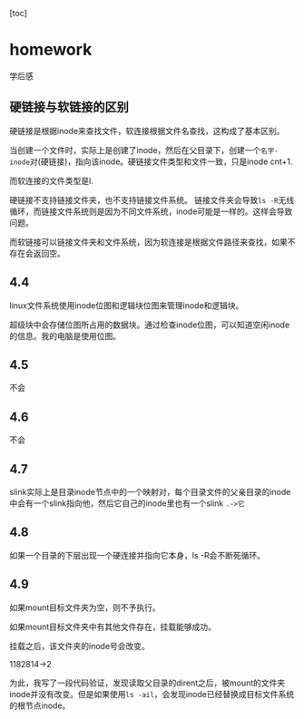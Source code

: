 [toc]

# homework

学后感
## 硬链接与软链接的区别

硬链接是根据inode来查找文件，软连接根据文件名查找，这构成了基本区别。

当创建一个文件时，实际上是创建了inode，然后在父目录下，创建一个`名字-inode`对(硬链接)，指向该inode。硬链接文件类型和文件一致，只是inode cnt+1.

而软连接的文件类型是l.

硬链接不支持链接文件夹，也不支持链接文件系统。
链接文件夹会导致`ls -R`无线循环，而链接文件系统则是因为不同文件系统，inode可能是一样的。这样会导致问题。

而软链接可以链接文件夹和文件系统，因为软连接是根据文件路径来查找，如果不存在会返回空。

## 4.4

linux文件系统使用inode位图和逻辑块位图来管理inode和逻辑块。

超级块中会存储位图所占用的数据块。通过检查inode位图，可以知道空闲inode的信息。我的电脑是使用位图。

## 4.5

不会

## 4.6

不会

## 4.7

slink实际上是目录inode节点中的一个映射对，每个目录文件的父亲目录的inode中会有一个slink指向他，然后它自己的inode里也有一个slink `.->它`

## 4.8

如果一个目录的下层出现一个硬连接并指向它本身，ls -R会不断死循环。

## 4.9

如果mount目标文件夹为空，则不予执行。

如果mount目标文件夹中有其他文件存在，挂载能够成功。

挂载之后，该文件夹的inode号会改变。

1182814->2

为此，我写了一段代码验证，发现读取父目录的dirent之后，被mount的文件夹inode并没有改变。但是如果使用`ls -ail`，会发现inode已经替换成目标文件系统的根节点inode。
